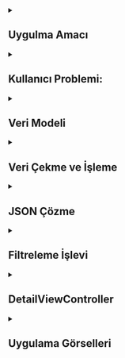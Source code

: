 
  <details>
    <summary><h2>Uygulma Amacı</h2></summary>
    Proje Amacı
   Bu uygulama, JSON formatında sağlanan petisyon verilerini çekerek kullanıcıya liste halinde sunar. Kullanıcılar, belirli bir ID girerek bu veriler arasında arama yapabilir ve filtreleme yapabilirler
  </details> 
  
  <details>
    <summary><h2>Kullanıcı Problemi:</h2></summary>
    Proje Amacı
   Kullanıcıların büyük veri setleri içinde belirli bir öğeyi hızlıca bulmalarını sağlamak
  </details> 

  <details>
    <summary><h2>Veri Modeli</h2></summary>
    SON verisindeki her bir petisyonu temsil eder. Codable protokolü sayesinde JSON verisi kolayca çözülür.
    
    ```
    struct Petition: Codable {
    var id: String
    var title: String
    var body: String
    }

    ```
  </details> 

  <details>
    <summary><h2>Veri Çekme ve İşleme</h2></summary>
    Asenkron olarak veri çeker ve JSON verisini çözer.

    
    ```
    let task = URLSession.shared.dataTask(with: url) { [weak self] data, response, error in
    // Hata kontrolü ve veri işleme
    }
    task.resume()

    ```
  </details> 

  <details>
    <summary><h2>JSON Çözme</h2></summary>
    SON verisini Petitions modeline çevirir ve tabloyu günceller.
    
    ```
    func parse(json: Data) {
    let decoder = JSONDecoder()
    if let jsonPetitions = try? decoder.decode(Petitions.self, from: json) {
        allPetitions = jsonPetitions.results
        petitions = jsonPetitions.results
        DispatchQueue.main.async {
            self.tableView.reloadData()
        }
    }
    }
    
    ```
  </details> 


  <details>
    <summary><h2>Filtreleme İşlevi</h2></summary>
    filter Metodu: allPetitions dizisindeki her bir Petition nesnesini kontrol eder ve id parametresiyle eşleşenleri       filteredPetitions dizisine ekler.Hata Kontrolü: Eğer filtrelenmiş dizi boşsa, kullanıcıya bir hata mesajı gösterilir.Veri      Güncelleme: Filtrelenmiş veriler tabloya yüklenir.
    
    ```
    func filterPetitions(by id: String) {
    let filteredPetitions = allPetitions.filter { $0.id == id }
    if filteredPetitions.isEmpty {
        showError(title: "Bilgilendirme", message: "ID Eşleşmesi Bulunamadı")
    } else {
        petitions = filteredPetitions
        DispatchQueue.main.async {
            self.tableView.reloadData()
        }
    }
    }
    ```
  </details> 

  <details>
    <summary><h2>DetailViewController</h2></summary>
    WKWebView, web içeriğini göstermek için modern ve performanslı bir yöntemdir. UIWebView'ın yerine tercih edilmesi     önerilir.HTML içeriğini yüklemek için loadHTMLString metodu kullanılmıştır. Bu, hızlı ve basit bir yöntemdir ancak daha     karmaşık senaryolar için load metodunu kullanarak harici web sayfaları da yüklenebilir.
    
    ```
    override func viewDidLoad() {
    super.viewDidLoad()
    
    guard let detailItem = detailItem else { return }
    
    let html = """
    <html>
    <head>
    <meta name="viewport" content="width=device-width, initial-scale=1">
    <style> body { font-size: 150%; } </style>
    </head>
    <body>
    \(detailItem.body)
    </body>
    </html>
    """
    
    webView.loadHTMLString(html, baseURL: nil)
    }

    ```
  </details> 


<details>
    <summary><h2>Uygulama Görselleri </h2></summary>
    
    
 <table style="width: 100%;">
    <tr>
        <td style="text-align: center; width: 16.67%;">
            <h4 style="font-size: 14px;">US Amerika Dilekçelerin Listelenmesi</h4>
            <img src="https://github.com/user-attachments/assets/26aa7dd2-31ae-4ce8-87b9-a50f6b71b0a2" style="width: 100%; height: auto;">
        </td>
        <td style="text-align: center; width: 16.67%;">
            <h4 style="font-size: 14px;">Dilekçe İD araması</h4>
            <img src="https://github.com/user-attachments/assets/4d1be2a6-f165-46c2-8f03-c90de9ba911f" style="width: 100%; height: auto;">
        </td>
        <td style="text-align: center; width: 16.67%;">
            <h4 style="font-size: 14px;">İD Arama Sonucu</h4>
            <img src="https://github.com/user-attachments/assets/c1b35ef6-9133-4a2c-8a7f-27978ed92ad1" style="width: 100%; height: auto;">
        </td>
        <td style="text-align: center; width: 16.67%;">
            <h4 style="font-size: 14px;">Çekilen Dilekçeyi Web Gösterilemesi</h4>
            <img src="https://github.com/user-attachments/assets/08348c5a-d9dd-4bbb-8ddb-a80189b183c8" style="width: 100%; height: auto;">
        </td>
        <td style="text-align: center; width: 16.67%;">
            <h4 style="font-size: 14px;">Verinin Gelidiği Json</h4>
            <img src="https://github.com/user-attachments/assets/184804c1-8216-4a2e-bb76-9b7b00e8d78c" style="width: 100%; height: auto;">
        </td>
    </tr>
</table>
  </details> 
